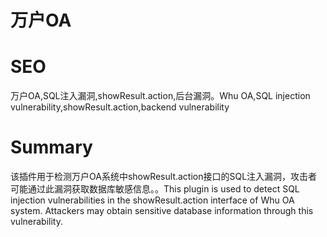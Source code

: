 # 万户OA
# SEO
万户OA,SQL注入漏洞,showResult.action,后台漏洞。Whu OA,SQL injection vulnerability,showResult.action,backend vulnerability
# Summary
该插件用于检测万户OA系统中showResult.action接口的SQL注入漏洞，攻击者可能通过此漏洞获取数据库敏感信息。。This plugin is used to detect SQL injection vulnerabilities in the showResult.action interface of Whu OA system. Attackers may obtain sensitive database information through this vulnerability.
